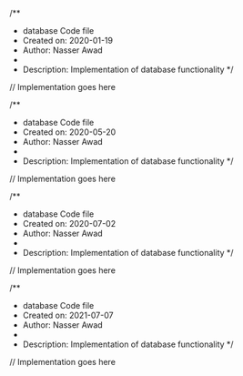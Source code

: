 /**
 * database Code file
 * Created on: 2020-01-19
 * Author: Nasser Awad
 *
 * Description: Implementation of database functionality
 */
 
// Implementation goes here

/**
 * database Code file
 * Created on: 2020-05-20
 * Author: Nasser Awad
 *
 * Description: Implementation of database functionality
 */
 
// Implementation goes here

/**
 * database Code file
 * Created on: 2020-07-02
 * Author: Nasser Awad
 *
 * Description: Implementation of database functionality
 */
 
// Implementation goes here

/**
 * database Code file
 * Created on: 2021-07-07
 * Author: Nasser Awad
 *
 * Description: Implementation of database functionality
 */
 
// Implementation goes here

